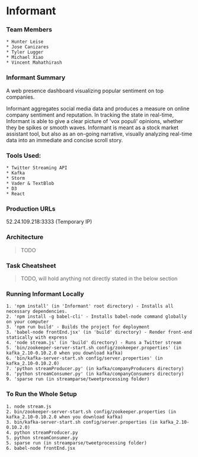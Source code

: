 # Informant

### Team Members

    * Hunter Leise
    * Jose Canizares
    * Tyler Lugger
    * Michael Xiao
    * Vincent Mahathirash

### Informant Summary

A web presence dashboard visualizing popular sentiment on top companies.

Informant aggregates social media data and produces a measure on online company sentiment and reputation. In tracking the state in real-time, Informant is able to give a clear picture of 'vox populi' opinions, whether they be spikes or smooth waves. Informant is meant as a stock market assistant tool, but also as an on-going narrative, visually analyzing real-time data into an immediate and concise scroll story.

### Tools Used:
    * Twitter Streaming API
    * Kafka
    * Storm
    * Vader & TextBlob
    * D3
    * React

### Production URLs
52.24.109.218:3333 (Temporary IP)

### Architecture

> TODO

### Task Cheatsheet

> TODO, will hold anything not directly stated in the below section

### Running Informant Locally
    1. 'npm install' (in 'Informant' root directory) - Installs all necessary dependencies.
    2. 'npm install -g babel-cli' - Installs babel-node command globally on your computer
    3. 'npm run build' - Builds the project for deployment
    3. 'babel-node frontEnd.jsx' (in 'build' directory) - Render front-end statically with express
    4. 'node stream.js' (in 'build' directory) - Runs a Twitter stream
    5. 'bin/zookeeper-server-start.sh config/zookeeper.properties' (in kafka_2.10-0.10.2.0 when you download kafka)
    6. 'bin/kafka-server-start.sh config/server.properties' (in kafka_2.10-0.10.2.0)
    7. 'python streamProducer.py' (in kafka/companyProducers directory)
    8. 'python streamConsumer.py' (in kafka/companyConsumers directory)
    9. 'sparse run (in streamparse/tweetprocessing folder)

### To Run the Whole Setup
    1. node stream.js
    2. bin/zookeeper-server-start.sh config/zookeeper.properties (in kafka_2.10-0.10.2.0 when you download kafka)
    3. bin/kafka-server-start.sh config/server.properties (in kafka_2.10-0.10.2.0)
    4. python streamProducer.py
    5. python streamConsumer.py
    5. sparse run (in streamparse/tweetprocessing folder)
    6. babel-node frontEnd.jsx
